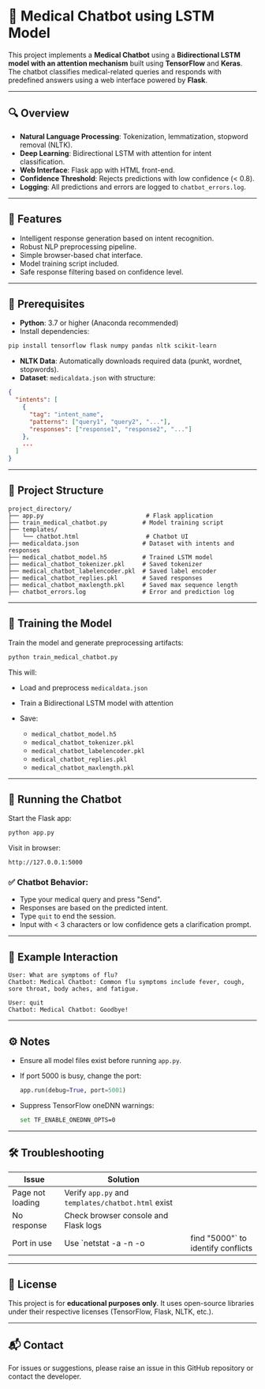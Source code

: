 

# 🏥 Medical Chatbot using LSTM Model

This project implements a **Medical Chatbot** using a **Bidirectional LSTM model with an attention mechanism** built using **TensorFlow** and **Keras**. The chatbot classifies medical-related queries and responds with predefined answers using a web interface powered by **Flask**.

---

## 🔍 Overview

- **Natural Language Processing**: Tokenization, lemmatization, stopword removal (NLTK).
- **Deep Learning**: Bidirectional LSTM with attention for intent classification.
- **Web Interface**: Flask app with HTML front-end.
- **Confidence Threshold**: Rejects predictions with low confidence (< 0.8).
- **Logging**: All predictions and errors are logged to `chatbot_errors.log`.

---

## 🚀 Features

- Intelligent response generation based on intent recognition.
- Robust NLP preprocessing pipeline.
- Simple browser-based chat interface.
- Model training script included.
- Safe response filtering based on confidence level.

---

## 🧰 Prerequisites

- **Python**: 3.7 or higher (Anaconda recommended)
- Install dependencies:

```bash
pip install tensorflow flask numpy pandas nltk scikit-learn
````

* **NLTK Data**: Automatically downloads required data (punkt, wordnet, stopwords).
* **Dataset**: `medicaldata.json` with structure:

```json
{
  "intents": [
    {
      "tag": "intent_name",
      "patterns": ["query1", "query2", "..."],
      "responses": ["response1", "response2", "..."]
    },
    ...
  ]
}
```

---

## 📁 Project Structure

```
project_directory/
├── app.py                             # Flask application
├── train_medical_chatbot.py          # Model training script
├── templates/
│   └── chatbot.html                   # Chatbot UI
├── medicaldata.json                  # Dataset with intents and responses
├── medical_chatbot_model.h5          # Trained LSTM model
├── medical_chatbot_tokenizer.pkl     # Saved tokenizer
├── medical_chatbot_labelencoder.pkl  # Saved label encoder
├── medical_chatbot_replies.pkl       # Saved responses
├── medical_chatbot_maxlength.pkl     # Saved max sequence length
├── chatbot_errors.log                # Error and prediction log
```

---

## 🧠 Training the Model

Train the model and generate preprocessing artifacts:

```bash
python train_medical_chatbot.py
```

This will:

* Load and preprocess `medicaldata.json`
* Train a Bidirectional LSTM model with attention
* Save:

  * `medical_chatbot_model.h5`
  * `medical_chatbot_tokenizer.pkl`
  * `medical_chatbot_labelencoder.pkl`
  * `medical_chatbot_replies.pkl`
  * `medical_chatbot_maxlength.pkl`

---

## 💬 Running the Chatbot

Start the Flask app:

```bash
python app.py
```

Visit in browser:

```
http://127.0.0.1:5000
```

### ✅ Chatbot Behavior:

* Type your medical query and press "Send".
* Responses are based on the predicted intent.
* Type `quit` to end the session.
* Input with < 3 characters or low confidence gets a clarification prompt.

---

## 🧪 Example Interaction

```
User: What are symptoms of flu?
Chatbot: Medical Chatbot: Common flu symptoms include fever, cough, sore throat, body aches, and fatigue.

User: quit
Chatbot: Medical Chatbot: Goodbye!
```

---

## ⚙️ Notes

* Ensure all model files exist before running `app.py`.
* If port 5000 is busy, change the port:

  ```python
  app.run(debug=True, port=5001)
  ```
* Suppress TensorFlow oneDNN warnings:

  ```bash
  set TF_ENABLE_ONEDNN_OPTS=0
  ```

---

## 🛠️ Troubleshooting

| Issue            | Solution                                           |                                     |
| ---------------- | -------------------------------------------------- | ----------------------------------- |
| Page not loading | Verify `app.py` and `templates/chatbot.html` exist |                                     |
| No response      | Check browser console and Flask logs               |                                     |
| Port in use      | Use \`netstat -a -n -o                             | find "5000"\` to identify conflicts |

---

## 📜 License

This project is for **educational purposes only**. It uses open-source libraries under their respective licenses (TensorFlow, Flask, NLTK, etc.).

---

## 📬 Contact

For issues or suggestions, please raise an issue in this GitHub repository or contact the developer.



